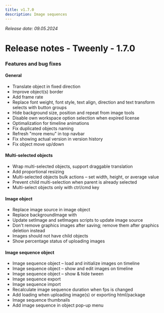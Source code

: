 ```yaml
---
title: v1.7.0
description: Image sequences
---
```


*Release date: 09.05.2024*

# Release notes - Tweenly - 1.7.0

### Features and bug fixes

#### General

- Translate object in fixed direction
- Improve object\(s\) border
- Add frame rate
- Replace font weight, font style, text align, direction and text transform selects with button groups
- Hide background size, position and repeat from image tools
- Disable own workspace option selection when expired license
- Optimalization for timeline animations
- Fix duplicated objects naming
- Refresh "more menu" in top navbar
- Fix showing actual version in version history
- Fix object move up/down

#### Multi-selected objects

- Wrap multi-selected objects, support draggable translation
- Add proportional resizing
- Multi-selected objects bulk actions – set width, height, or average value
- Prevent child multi-selection when parent is already selected
- Multi-select objects only with ctrl/cmd key

#### Image object

- Replace image source in image object
- Replace backgroundImage with <img />
- Update setImage and setImages scripts to update image source
- Don't remove graphics images after saving; remove them after graphics deletion instead
- Images should not have child objects
- Show percentage status of uploading images

#### Image sequence object

- Image sequence object – load and initialize images on timeline
- Image sequence object – show and edit images on timeline
- Image sequence object – show & hide tween
- Image sequence export
- Image sequence import
- Recalculate image sequence duration when fps is changed
- Add loading when uploading image\(s\) or exporting html/package
- Image sequence thumbnails
- Add image sequence in object pop-up menu
